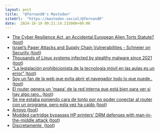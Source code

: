 ```yaml
---
layout: post
title:  "@fernand0's Mastodon"
siteUrl:  "https://mastodon.social/@fernand0"
date:  2024-10-19 09:21:14.215000+00:00
---
```

*  [The Cyber Resilience Act, an Accidental European Alien Torts Statute? ](https://www.lawfaremedia.org/article/the-cyber-resilience-act--an-accidental-european-alien-torts-statut) ([toot](https://mastodon.social/@fernand0/113333349529249050))
*  [Israel’s Pager Attacks and Supply Chain Vulnerabilities - Schneier on Security ](https://www.schneier.com/blog/archives/2024/09/israels-pager-attacks.htm) ([toot](https://mastodon.social/@fernand0/113333168400477288))
*  [Thousands of Linux systems infected by stealthy malware since 2021 ](https://arstechnica.com/security/2024/10/persistent-stealthy-linux-malware-has-infected-thousands-since-2021) ([toot](https://mastodon.social/@fernand0/113332273519605352))
*  [“La legislación prohibicionista de la tecnología móvil en las aulas es un error” ](https://www.educaciontrespuntocero.com/entrevistas/manuel-area-moreira) ([toot](https://mastodon.social/@fernand0/113331406325023862))
*  [Soy un fan de la web que evita abrir el navegador todo lo que puede.. ](https://mastodon.social/@fernand0/113329984483781306) ([toot](https://mastodon.social/@fernand0/113329984483781306))
*  [El router genera un &#39;mapa&#39; de la red interna que está bien para ver si hay algo raro.. ](https://mastodon.social/@fernand0/113329979953112229) ([toot](https://mastodon.social/@fernand0/113329979953112229))
*  [Se me estaba poniendo cara de tonto por no poder conectar al router con un programa, pero esta vez ha caído ](https://mastodon.social/@fernand0/113329962339012534) ([toot](https://mastodon.social/@fernand0/113329962339012534))
*  [Arroyo ](https://www.flickr.com/photos/fernand0/54052106748) ([toot](https://mastodon.social/@fernand0/113329678041633969))
*  [Modded cartridge bypasses HP printers' DRM defenses with man-in-the-middle attack ](https://www.techspot.com/news/104922-modded-cartridge-bypasses-hp-printers-drm-defenses-man.htm) ([toot](https://mastodon.social/@fernand0/113329581333825097))
*  [Discretamente  ](https://avecesunafoto.wordpress.com/2024/10/18/discretamente) ([toot](https://mastodon.social/@fernand0/113329519024858900))
